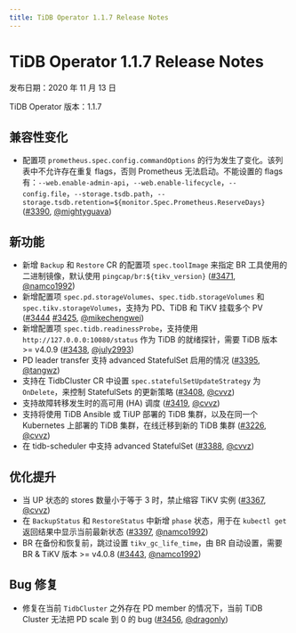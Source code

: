 ```yaml
---
title: TiDB Operator 1.1.7 Release Notes
---
```


# TiDB Operator 1.1.7 Release Notes

发布日期：2020 年 11 月 13 日

TiDB Operator 版本：1.1.7

## 兼容性变化

- 配置项 `prometheus.spec.config.commandOptions` 的行为发生了变化。该列表中不允许存在重复 flags，否则 Prometheus 无法启动。不能设置的 flags 有：`--web.enable-admin-api`，`--web.enable-lifecycle`，`--config.file`，`--storage.tsdb.path`，`--storage.tsdb.retention=${monitor.Spec.Prometheus.ReserveDays}` ([#3390](https://github.com/pingcap/tidb-operator/pull/3390), [@mightyguava](https://github.com/mightyguava))

## 新功能

- 新增 `Backup` 和 `Restore` CR 的配置项 `spec.toolImage` 来指定 BR 工具使用的二进制镜像，默认使用 `pingcap/br:${tikv_version}` ([#3471](https://github.com/pingcap/tidb-operator/pull/3471), [@namco1992](https://github.com/namco1992))
- 新增配置项 `spec.pd.storageVolumes`、`spec.tidb.storageVolumes` 和 `spec.tikv.storageVolumes`，支持为 PD、TiDB 和 TiKV 挂载多个 PV ([#3444](https://github.com/pingcap/tidb-operator/pull/3444) [#3425](https://github.com/pingcap/tidb-operator/pull/3425), [@mikechengwei](https://github.com/mikechengwei))
- 新增配置项 `spec.tidb.readinessProbe`，支持使用 `http://127.0.0.0:10080/status` 作为 TiDB 的就绪探针，需要 TiDB 版本 >= v4.0.9 ([#3438](https://github.com/pingcap/tidb-operator/pull/3438), [@july2993](https://github.com/july2993))
- PD leader transfer 支持 advanced StatefulSet 启用的情况 ([#3395](https://github.com/pingcap/tidb-operator/pull/3395), [@tangwz](https://github.com/tangwz))
- 支持在 TidbCluster CR 中设置 `spec.statefulSetUpdateStrategy` 为 `OnDelete`，来控制 StatefulSets 的更新策略 ([#3408](https://github.com/pingcap/tidb-operator/pull/3408), [@cvvz](https://github.com/cvvz))
- 支持故障转移发生时的高可用 (HA) 调度 ([#3419](https://github.com/pingcap/tidb-operator/pull/3419), [@cvvz](https://github.com/cvvz))
- 支持将使用 TiDB Ansible 或 TiUP 部署的 TiDB 集群，以及在同一个 Kubernetes 上部署的 TiDB 集群，在线迁移到新的 TiDB 集群 ([#3226](https://github.com/pingcap/tidb-operator/pull/3226), [@cvvz](https://github.com/cvvz))
- 在 tidb-scheduler 中支持 advanced StatefulSet ([#3388](https://github.com/pingcap/tidb-operator/pull/3388), [@cvvz](https://github.com/cvvz))

## 优化提升

- 当 UP 状态的 stores 数量小于等于 3 时，禁止缩容 TiKV 实例 ([#3367](https://github.com/pingcap/tidb-operator/pull/3367), [@cvvz](https://github.com/cvvz))
- 在 `BackupStatus` 和 `RestoreStatus` 中新增 `phase` 状态，用于在 `kubectl get` 返回结果中显示当前最新状态 ([#3397](https://github.com/pingcap/tidb-operator/pull/3397), [@namco1992](https://github.com/namco1992))
- BR 在备份和恢复前，跳过设置 `tikv_gc_life_time`，由 BR 自动设置，需要 BR & TiKV 版本 >= v4.0.8 ([#3443](https://github.com/pingcap/tidb-operator/pull/3443), [@namco1992](https://github.com/namco1992))

## Bug 修复

- 修复在当前 `TidbCluster` 之外存在 PD member 的情况下，当前 TiDB Cluster 无法把 PD scale 到 0 的 bug ([#3456](https://github.com/pingcap/tidb-operator/pull/3456), [@dragonly](https://github.com/dragonly))
